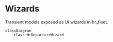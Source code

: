 # Wizards

Transient models exposed as UI wizards in hr_fleet.

```mermaid
classDiagram
    class HrDepartureWizard
```
